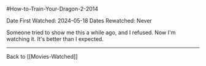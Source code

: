#How-to-Train-Your-Dragon-2-2014

Date First Watched:  2024-05-18
Dates Rewatched:  Never

Someone tried to show me this a while ago, and I refused.  Now I'm watching it.  It's better than I expected.

---
Back to [[Movies-Watched]]